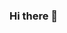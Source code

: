 ### Hi there 👋





<!--
**IntelPentium4ExtremeEdition-XikaiXu/IntelPentium4ExtremeEdition-XikaiXu** is a ✨ _special_ ✨ repository because its `README.md` (this file) appears on your GitHub profile.

Here are some ideas to get you started:

- 🔭 I’m currently working on C language
- 🌱 I’m currently learning C language
- 👯 I’m looking to collaborate on 8080 SBC project
- 🤔 I’m looking for help with Hackintosh and Linux kernel configuation
- 💬 Ask me about Scrap yard Computer
- 📫 How to reach me: xuxikai12300@outlook.com 
- 😄 Pronouns: Happy
- ⚡ Fun fact: hmmmm
-->
